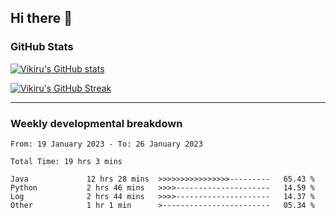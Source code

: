 ## Hi there 👋

### GitHub Stats

[![Vikiru's GitHub stats](https://github-readme-stats.vercel.app/api?username=vikiru&theme=nightowl&include_all_commits=true&count_private=true&hide=stars,contribs&show_icons=true)](https://github.com/anuraghazra/github-readme-stats)

[![Vikiru's GitHub Streak](https://streak-stats.demolab.com/?user=vikiru&theme=nightowl&hide_border=true&date_format=M%20j%5B%2C%20Y%5D)](https://github.com/DenverCoder1/github-readme-streak-stats)

---

### Weekly developmental breakdown

<!--START_SECTION:waka-->

```text
From: 19 January 2023 - To: 26 January 2023

Total Time: 19 hrs 3 mins

Java             12 hrs 28 mins  >>>>>>>>>>>>>>>>---------   65.43 %
Python           2 hrs 46 mins   >>>>---------------------   14.59 %
Log              2 hrs 44 mins   >>>>---------------------   14.37 %
Other            1 hr 1 min      >------------------------   05.34 %
```

<!--END_SECTION:waka-->
